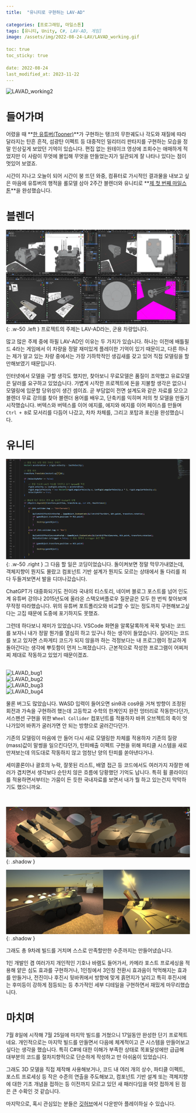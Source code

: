 ```yaml
---
title:  "유니티로 구현하는 LAV-AD"

categories: [프로그래밍, 마일스톤]
tags: [유니티, Unity, C#, LAV-AD, 게임]
image: /assets/img/2022-08-24-LAV/LAVAD_working.gif

toc: true
toc_sticky: true
 
date: 2022-08-24
last_modified_at: 2023-11-22
---
```


![LAVAD_working2](/assets/img/2022-08-24-LAV/LAVAD_working2.gif)

# **들어가며**

어렸을 때 **[한 유튜버(Tooner)](https://www.youtube.com/@tooner/videos)**가 구현하는 탱크의 무한궤도나 각도와 재질에 따라 달라지는 탄흔 흔적, 섬광탄 이펙트 등 대중적인 밀리터리 판타지를 구현하는 모습을 정말 인상깊게 보았던 기억이 있습니다. 편집 없는 원테이크 영상에 조회수는 애매하게 적었지만 이 사람이 무엇에 몰입해 무엇을 만들었는지가 일관되게 잘 나타나 있다는 점이 멋있어 보였죠.

시간이 지나고 오늘이 되어 시간이 붕 뜨던 와중, 컴퓨터로 가시적인 결과물을 내보고 싶은 마음에 유튜버의 행적을 롤모델 삼아 2주간 블렌더와 유니티로 **[제 첫 번째 마일스톤](https://kiw6024.github.io/categories/%EB%A7%88%EC%9D%BC%EC%8A%A4%ED%86%A4/)**을 완성했습니다.

# **블렌더**

![LAVAD_modeling](/assets/img/2022-08-24-LAV/LAVAD_modeling.png){: .w-50 .left }
프로젝트의 주제는 LAV-AD라는, 군용 차량입니다.

많고 많은 주제 중에 하필 LAV-AD인 이유는 두 가지가 있습니다. 하나는 이전에 배틀필드 4라는 게임에서 이 차량을 정말 재미있게 플레이한 기억이 있기 때문이고, 다른 하나는 제가 알고 있는 차량 중에서는 가장 기하학적인 생김새를 갖고 있어 직접 모델링을 할만해보였기 때문입니다.

인터넷에서 모델을 구할 생각도 했지만, 찾아보니 무료모델은 품질이 조악했고 유료모델은 달러를 요구하고 있었습니다. 가볍게 시작한 프로젝트에 돈을 지불할 생각은 없으니 모델링에 입문할 당위성이 생긴 셈이죠. 곧 부담없이 전면 설계도와 같은 자료를 모으고 블렌더 무료 강의를 찾아 블렌더 용어를 배우고, 단축키를 익히며 저의 첫 모델을 만들기 시작했습니다. 버텍스와 버텍스를 이어 에지를, 에지와 에지를 이어 페이스를 만들며 `Ctrl + B`로 모서리를 다듬어 나갔고, 차차 차체를, 그리고 포탑과 포신을 완성했습니다.

# **유니티**

![LAVAD_coding](/assets/img/2022-08-24-LAV/LAVAD_coding.png){: .w-50 .right }
그 다음 할 일은 코딩이었습니다. 돌이켜보면 정말 막무가내였는데, 객체지향이 뭔지도 몰랐고 컴포넌트 기반 설계가 뭔지도 모르는 상태에서 돌 다리를 죄다 두들겨보면서 발을 디뎌나갔습니다.

ChatGPT가 대중화되기도 전이라 국내의 티스토리, 네이버 블로그 포스트를 넘어 인도계 유튜버 강의나 2015년도에 올라온 스택오버플로우 질문글은 모두 한 번씩 찾아보며 무작정 따라했습니다. 위의 유튜버 포트폴리오와 비교할 수 있는 정도까지 구현해보고싶다는 고집 때문에 도중에 포기하지도 못했죠.

그런데 하다보니 재미가 있었습니다. VSCode 화면을 알록달록하게 꾹꾹 빛내는 코드를 보자니 내가 정말 뭔가를 열심히 하고 있구나 하는 생각이 들었습니다. 길어지는 코드를 보고 있자면 스파게티 코드가 되지 않을까 하는 걱정보다는 내 프로그램이 정교하게 돌아간다는 생각에 뿌듯함이 먼저 느껴졌습니다. 근본적으로 작성한 프로그램이 어찌저찌 제대로 작동하고 있었기 때문이겠죠.

<br>

<div class="row">
    <div class="col-md-6">
        <img src="/assets/img/2022-08-24-LAV/LAVAD_bug1.gif" alt="LAVAD_bug1">
    </div>
    <div class="col-md-6">
        <img src="/assets/img/2022-08-24-LAV/LAVAD_bug2.gif" alt="LAVAD_bug2">
    </div>
</div>
<div class="row">
    <div class="col-md-6">
        <img src="/assets/img/2022-08-24-LAV/LAVAD_bug3.gif" alt="LAVAD_bug3">
    </div>
    <div class="col-md-6">
        <img src="/assets/img/2022-08-24-LAV/LAVAD_bug4.gif" alt="LAVAD_bug4">
    </div>
</div>

물론 버그도 많았습니다. WASD 입력이 들어오면 sinθ과 cosθ을 거쳐 방향이 조정된 회전과 가속을 구현하려 했는데 고등학교 수학의 한계인지 완전 엉터리로 작동한다던가, 서스펜션 구현을 위한 `Wheel Collider` 컴포넌트를 적용하자 바퀴 오브젝트의 축이 엇나가있어 바퀴가 굴러가면 안 되는 방향으로 굴러간다던가.

기존의 모델링이 마음에 안 들어 다시 새로 모델링한 차체를 적용하자 기존의 질량(mass)값이 말썽을 일으킨다던가, 탄피배출 이펙트 구현을 위해 파티클 시스템을 새로 만져보는데 의도대로 작동하지 않고 엄청난 양의 탄피를 쏟아낸다거나.

세미콜론이나 괄호의 누락, 잘못된 리스트, 배열 접근 등 코드에서도 여러가지 자잘한 에러가 겹치면서 생각보다 순탄치 않은 흐름에 당황했던 기억도 납니다. 특히 휠 콜라이더를 적용하면서부터는 가뭄이 든 듯한 국내자료를 보면서 내가 뭘 하고 있는건지 막막하기도 했으니까요.

<br>

![LAVAD_main](/assets/img/2022-08-24-LAV/LAVAD_main.png){: .shadow }

![LAVAD_main2](/assets/img/2022-08-24-LAV/LAVAD_main2.png){: .shadow }

그래도 총 9차례 빌드를 거치며 스스로 만족할만한 수준까지는 만들어냈습니다.

1인 개발인 겸 여러가지 개인적인 기호나 바램도 들어가서, 카메라 포스트 프로세싱을 적용해 얕은 심도 효과를 구현하거나, 1인칭에서 3인칭 전환시 효과음이 먹먹해지는 효과를 만들거나, 전진이나 후진시 뒷바퀴에서 방향에 맞게 흙먼지가 날리고 특히 후진시에는 후미등이 강하게 점등되는 등 추가적인 세부 디테일을 구현하면서 재밌게 마무리했습니다.

# **마치며**

7월 8일에 시작해 7월 25일에 마지막 빌드를 거쳤으니 17일동안 완성한 단기 프로젝트네요. 개인적으로는 마지막 빌드를 만들면서 다음에 체계적이고 큰 시스템을 만들어보고 싶다는 생각을 했습니다. 특히 C#에 대한 이해가 부족한 상태로 목표달성에만 급급해 대부분의 코드를 절차지향적으로 단순하게 작성하고 만 아쉬움이 있었습니다.

그래도 3D 모델을 직접 제작해 사용해보거나, 코드 내 여러 개의 상수, 파티클 이펙트, 포스트 프로세싱 등 작은 수준의 연출을 주도해보고, 컴포넌트 기반 설계 또는 객체지향에 대한 기초 개념을 접하는 등 이전까지 모르고 있던 새 패러다임을 여럿 접하게 된 점은 큰 수확인 것 같습니다.

마지막으로, 혹시 관심있는 분들은 [깃허브](https://github.com/kiw6024/LAV-AD)에서 다운받아 플레이하실 수 있습니다.